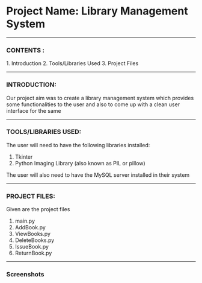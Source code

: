 <h1>Project Name: Library Management System</h1>

------------

<h3>CONTENTS :</h3>
1. Introduction
2. Tools/Libraries Used
3. Project Files

------------

<h3>INTRODUCTION:</h3>

Our project aim was to create a library management system which provides
some functionalities to the user and also to come up with a clean user 
interface for the same

------------

<h3>TOOLS/LIBRARIES USED:</h3>

The user will need to have the following libraries installed:
1. Tkinter
2. Python Imaging Library (also known as PIL or pillow)

The user will also need to have the MySQL server installed in their system

------------

<h3>PROJECT FILES:</h3>

Given are the project files 
1. main.py
2. AddBook.py
3. ViewBooks.py
4. DeleteBooks.py
5. IssueBook.py
6. ReturnBook.py

------------

<h3>Screenshots</h3>
